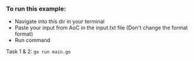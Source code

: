 ### To run this example:

* Navigate into this dir in your terminal
* Paste your input from AoC in the input.txt file (Don't change the format format) 
* Run command

Task 1 & 2:
`
go run main.go
`
